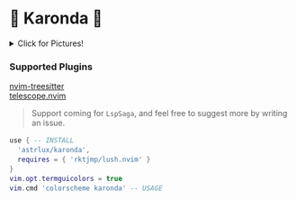 🍒 Karonda 🍉
===

<details><summary>Click for Pictures!</summary>
<img src="./assets/one.png"/>
<img src="./assets/four.png"/>
<img src="./assets/two.png"/>
<img src="./assets/three.png"/>
</details>

### Supported Plugins

[nvim-treesitter](https://github.com/nvim-treesitter/nvim-treesitter)  
[telescope.nvim](https://github.com/nvim-telescope/telescope.nvim)

> Support coming for `LspSaga`, and feel free to suggest more by writing an issue.

```lua
use { -- INSTALL
  'astrlux/karonda',
  requires = { 'rktjmp/lush.nvim' }
}
vim.opt.termguicolors = true 
vim.cmd 'colorscheme karonda' -- USAGE
```
